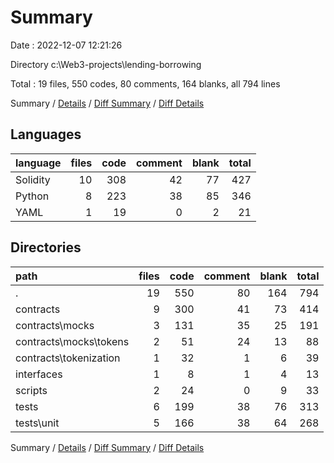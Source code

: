 # Summary

Date : 2022-12-07 12:21:26

Directory c:\\Web3-projects\\lending-borrowing

Total : 19 files,  550 codes, 80 comments, 164 blanks, all 794 lines

Summary / [Details](details.md) / [Diff Summary](diff.md) / [Diff Details](diff-details.md)

## Languages
| language | files | code | comment | blank | total |
| :--- | ---: | ---: | ---: | ---: | ---: |
| Solidity | 10 | 308 | 42 | 77 | 427 |
| Python | 8 | 223 | 38 | 85 | 346 |
| YAML | 1 | 19 | 0 | 2 | 21 |

## Directories
| path | files | code | comment | blank | total |
| :--- | ---: | ---: | ---: | ---: | ---: |
| . | 19 | 550 | 80 | 164 | 794 |
| contracts | 9 | 300 | 41 | 73 | 414 |
| contracts\\mocks | 3 | 131 | 35 | 25 | 191 |
| contracts\\mocks\\tokens | 2 | 51 | 24 | 13 | 88 |
| contracts\\tokenization | 1 | 32 | 1 | 6 | 39 |
| interfaces | 1 | 8 | 1 | 4 | 13 |
| scripts | 2 | 24 | 0 | 9 | 33 |
| tests | 6 | 199 | 38 | 76 | 313 |
| tests\\unit | 5 | 166 | 38 | 64 | 268 |

Summary / [Details](details.md) / [Diff Summary](diff.md) / [Diff Details](diff-details.md)